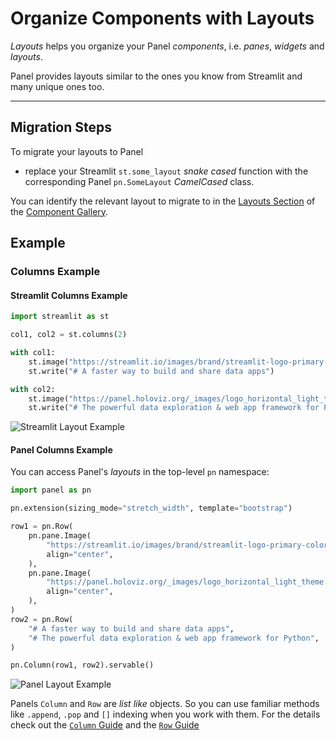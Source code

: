# Organize Components with Layouts

*Layouts* helps you organize your Panel *components*, i.e. *panes*, *widgets* and *layouts*.

Panel provides layouts similar to the ones you know from Streamlit and many unique ones too.

---

## Migration Steps

To migrate your layouts to Panel

- replace your Streamlit `st.some_layout` *snake cased* function with the corresponding Panel
`pn.SomeLayout` *CamelCased* class.

You can identify the relevant layout to migrate to in the [Layouts Section](../../../reference/index.md#layouts) of the [Component Gallery](../../../reference/index.md).

## Example

### Columns Example

#### Streamlit Columns Example

```python
import streamlit as st

col1, col2 = st.columns(2)

with col1:
    st.image("https://streamlit.io/images/brand/streamlit-logo-primary-colormark-darktext.png")
    st.write("# A faster way to build and share data apps")

with col2:
    st.image("https://panel.holoviz.org/_images/logo_horizontal_light_theme.png")
    st.write("# The powerful data exploration & web app framework for Python")
```

![Streamlit Layout Example](../../../_static/images/streamlit_layout_example.png)

#### Panel Columns Example

You can access Panel's *layouts* in the top-level `pn` namespace:

```python
import panel as pn

pn.extension(sizing_mode="stretch_width", template="bootstrap")

row1 = pn.Row(
    pn.pane.Image(
        "https://streamlit.io/images/brand/streamlit-logo-primary-colormark-darktext.png",
        align="center",
    ),
    pn.pane.Image(
        "https://panel.holoviz.org/_images/logo_horizontal_light_theme.png",
        align="center",
    ),
)
row2 = pn.Row(
    "# A faster way to build and share data apps",
    "# The powerful data exploration & web app framework for Python",
)

pn.Column(row1, row2).servable()
```

![Panel Layout Example](../../../_static/images/panel_layout_example.png)

Panels `Column` and `Row` are *list like* objects. So you can use familiar methods like `.append`, `.pop` and `[]` indexing when you work with them. For the details check out the [`Column` Guide](../../../reference/layouts/Column.md) and the [`Row` Guide](../../../reference/layouts/Row.md)
